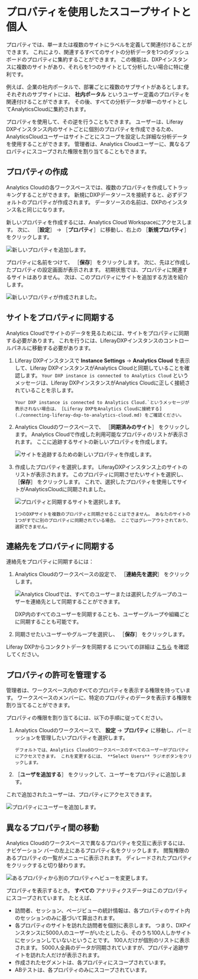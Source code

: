 # プロパティを使用したスコープサイトと個人

プロパティでは、単一または複数のサイトにラベルを定義して関連付けることができます。 これにより、関連するすべてのサイトの分析データを1つのダッシュボードのプロパティに集約することができます。 この機能は、DXPインスタンスに複数のサイトがあり、それらを1つのサイトとして分析したい場合に特に便利です。

例えば、企業の社内ポータルで、部署ごとに複数のサブサイトがあるとします。 それぞれのサブサイトには、 **社内ポータル** というユーザー定義のプロパティを関連付けることができます。 その後、すべての分析データが単一のサイトとしてAnalyticsCloudに集約されます。

プロパティを使用して、その逆を行うこともできます。 ユーザーは、Liferay DXPインスタンス内のサイトごとに個別のプロパティを作成できるため、AnalyticsCloudユーザーはサイトごとにスコープを設定した詳細な分析データを使用することができます。 管理者は、Analytics Cloudユーザーに、異なるプロパティにスコープされた権限を割り当てることもできます。

<a name="creating-a-property" />

## プロパティの作成

Analytics Cloudの各ワークスペースでは、複数のプロパティを作成してトラッキングすることができます。 新規にDXPデータソースを接続すると、必ずデフォルトのプロパティが作成されます。 データソースの名前は、DXPのインスタンス名と同じになります。

新しいプロパティを作成するには、Analytics Cloud Workspaceにアクセスします。 次に、 ［**設定**］ -> ［**プロパティ**］ に移動し、右上の ［**新規プロパティ**］ をクリックします。

![新しいプロパティを追加します。](scoping-sites-and-individuals-using-properties/images/01.png)

プロパティに名前をつけて、 ［**保存**］ をクリックします。 次に、先ほど作成したプロパティの設定画面が表示されます。 初期状態では、プロパティに関連するサイトはありません。 次は、このプロパティにサイトを追加する方法を紹介します。

![新しいプロパティが作成されました。](scoping-sites-and-individuals-using-properties/images/02.png)

<a name="syncing-sites-to-a-property" />

## サイトをプロパティに同期する

Analytics Cloudでサイトのデータを見るためには、サイトをプロパティに同期する必要があります。 これを行うには、LiferayDXPインスタンスのコントロールパネルに移動する必要があります。

1. Liferay DXPインスタンスで **Instance Settings** -> **Analytics Cloud** を表示して、Liferay DXPインスタンスがAnalytics Cloudと同期していることを確認します。 `Your DXP instance is connected to Analytics Cloud` というメッセージは、Liferay DXPインスタンスがAnalytics Cloudに正しく接続されていることを示します。

    ```{important}
    Your DXP instance is connected to Analytics Cloud.`というメッセージが表示されない場合は、 [Liferay DXPをAnalytics Cloudに接続する](./connecting-liferay-dxp-to-analytics-cloud.md) をご確認ください。
    ```

1. Analytics Cloudのワークスペースで、 ［**同期済みのサイト**］ をクリックします。 Analytics Cloudで作成した利用可能なプロパティのリストが表示されます。 ここに追跡するサイトの新しいプロパティを作成します。

    ![サイトを追跡するための新しいプロパティを作成します。](scoping-sites-and-individuals-using-properties/images/03.png)

1. 作成したプロパティを選択します。 LiferayDXPインスタンス上のサイトのリストが表示されます。 このプロパティに同期させたいサイトを選択し、 ［**保存**］ をクリックします。 これで、選択したプロパティを使用してサイトがAnalyticsCloudに同期されました。

    ![プロパティと同期するサイトを選択します。](scoping-sites-and-individuals-using-properties/images/04.png)

    ```{important}
    1つのDXPサイトを複数のプロパティと同期させることはできません。 あなたのサイトの1つがすでに別のプロパティに同期されている場合。 ここではグレーアウトされており、選択できません。
    ```

<a name="syncing-contacts-to-a-property" />

## 連絡先をプロパティに同期する

連絡先をプロパティに同期するには：

1. Analytics Cloudのワークスペースの設定で、 ［**連絡先を選択**］ をクリックします。

    ![Analytics Cloudでは、すべてのユーザーまたは選択したグループのユーザーを連絡先として同期することができます。](scoping-sites-and-individuals-using-properties/images/05.png)

    DXP内のすべてのユーザーを同期することも、ユーザーグループや組織ごとに同期することも可能です。

1. 同期させたいユーザーやグループを選択し、 ［**保存**］ をクリックします。

Liferay DXPからコンタクトデータを同期する についての詳細は [こちら](syncing-contact-data-from-dxp.md) を確認してください。

<a name="managing-permissions-for-a-property" />

## プロパティの許可を管理する

管理者は、ワークスペース内のすべてのプロパティを表示する権限を持っています。 ワークスペースのメンバーに、特定のプロパティのデータを表示する権限を割り当てることができます。

プロパティの権限を割り当てるには、以下の手順に従ってください。

1. Analytics Cloudのワークスペースで、 **設定** -> **プロパティ** に移動し、パーミッションを管理したいプロパティを選択します。

    ```{note}
    デフォルトでは、Analytics Cloudのワークスペースのすべてのユーザーがプロパティにアクセスできます。 これを変更するには、 **Select Users** ラジオボタンをクリックします。
    ```

1. ［**ユーザを追加する**］ をクリックして、ユーザーをプロパティに追加します。

これで追加されたユーザーは、プロパティにアクセスできます。

![プロパティにユーザーを追加します。](scoping-sites-and-individuals-using-properties/images/06.png)

<a name="navigating-between-different-properties" />

## 異なるプロパティ間の移動

Analytics Cloudのワークスペースで異なるプロパティを交互に表示するには、ナビゲーション バーの左上にあるプロパティ名をクリックします。 閲覧権限のあるプロパティの一覧がメニューに表示されます。 ディレードされたプロパティをクリックすると切り替わります。

![あるプロパティから別のプロパティへビューを変更します。](scoping-sites-and-individuals-using-properties/images/07.png)

プロパティを表示するとき。 **すべての** アナリティクスデータはこのプロパティにスコープされています。 たとえば、

* 訪問者、セッション、ページビューの統計情報は、各プロパティのサイト内のセッションのみに基づいて算出されます。
* 各プロパティのサイトを訪れた訪問者を個別に表示します。 つまり、DXPインスタンスに5000人のユーザーがいたとしたら、そのうち100人しかサイトにセッションしていないということです。 100人だけが個別のリストに表示されます。 5000人全員のデータが同期されていますが、プロパティ追跡サイトを訪れた人だけが表示されます。
* 作成されたセグメントは、各プロパティにスコープされています。
* ABテストは、各プロパティのみにスコープされています。
